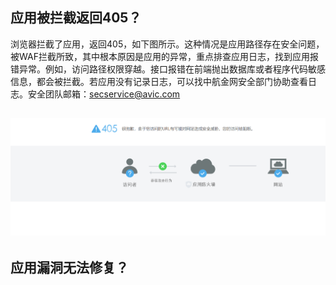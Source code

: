 ## 应用被拦截返回405？

浏览器拦截了应用，返回405，如下图所示。这种情况是应用路径存在安全问题，被WAF拦截所致，其中根本原因是应用的异常，重点排查应用日志，找到应用报错异常。例如，访问路径权限穿越。接口报错在前端抛出数据库或者程序代码敏感信息，都会被拦截。若应用没有记录日志，可以找中航金网安全部门协助查看日志。安全团队邮箱：secservice@avic.com

## ![](/assets/405.png)

## 应用漏洞无法修复？



